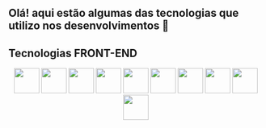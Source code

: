 ## Olá! aqui estão algumas das tecnologias que utilizo nos desenvolvimentos  👋

## Tecnologias FRONT-END
<div align="center">
<img src="https://cdn.jsdelivr.net/gh/devicons/devicon@latest/icons/html5/html5-original-wordmark.svg" width='50px' height='50px' />
<img src="https://cdn.jsdelivr.net/gh/devicons/devicon@latest/icons/css3/css3-original-wordmark.svg" width='50px' height='50px' />
<img src="https://cdn.jsdelivr.net/gh/devicons/devicon@latest/icons/javascript/javascript-original.svg" width='50px' height='50px' />
<img src="https://cdn.jsdelivr.net/gh/devicons/devicon@latest/icons/typescript/typescript-original.svg" width='50px' height='50px' />
<img src="https://cdn.jsdelivr.net/gh/devicons/devicon@latest/icons/redux/redux-original.svg" width='50px' height='50px' />
<img src="https://cdn.jsdelivr.net/gh/devicons/devicon@latest/icons/react/react-original-wordmark.svg" width='50px' height='50px' />
<img src="https://cdn.jsdelivr.net/gh/devicons/devicon@latest/icons/nextjs/nextjs-original-wordmark.svg" width='50px' height='50px' />
<img src="https://cdn.jsdelivr.net/gh/devicons/devicon@latest/icons/tailwindcss/tailwindcss-plain-wordmark.svg" width='50px' height='50px' />
<img src="https://cdn.jsdelivr.net/gh/devicons/devicon@latest/icons/bootstrap/bootstrap-original-wordmark.svg" width='50px' height='50px' />
<img src="https://cdn.jsdelivr.net/gh/devicons/devicon@latest/icons/materialui/materialui-original.svg" width='50px' height='50px' />
          
</div>

          

